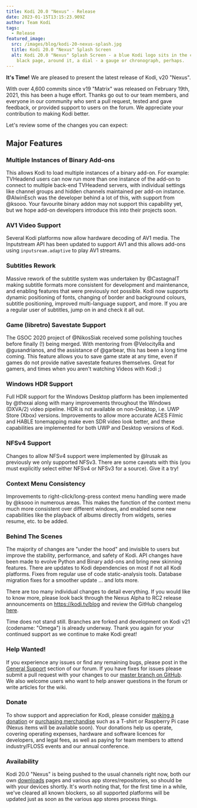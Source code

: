 ```yaml
---
title: Kodi 20.0 "Nexus" - Release
date: 2023-01-15T13:15:23.909Z
author: Team Kodi
tags:
  - Release
featured_image:
  src: /images/blog/kodi-20-nexus-splash.jpg
  title: Kodi 20.0 "Nexus" Splash Screen
  alt: Kodi 20.0 "Nexus" Splash Screen - a blue Kodi logo sits in the centre of a
    black page, around it, a dial - a gauge or chronograph, perhaps.
---
```

**It's Time!** We are pleased to present the latest release of Kodi, v20 "Nexus".

With over 4,600 commits since v19 "Matrix" was released on February 19th, 2021, this has been a huge effort. Thanks go out to our team members, and everyone in our community who sent a pull request, tested and gave feedback, or provided support to users on the forum. We appreciate your contribution to making Kodi better.

Let's review some of the changes you can expect:

## **Major Features**

### Multiple Instances of Binary Add-ons
This allows Kodi to load multiple instances of a binary add-on. For example: TVHeadend users can now run more than one instance of the add-on to connect to multiple back-end TVHeadend servers, with individual settings like channel groups and hidden channels maintained per add-on instance. @AlwinEsch was the developer behind a lot of this, with support from @ksooo. Your favourite binary addon may not support this capability yet, but we hope add-on developers introduce this into their projects soon.

### AV1 Video Support
Several Kodi platforms now allow hardware decoding of AV1 media. The Inputstream API has been updated to support AV1 and this allows add-ons using `inputsream.adaptive` to play AV1 streams.

### Subtitles Rework
Massive rework of the subtitle system was undertaken by @CastagnaIT making subtitle formats more consistent for development and maintenance, and enabling features that were previously not possible. Kodi now supports dynamic positioning of fonts, changing of border and background colours, subtitle positioning, improved multi-language support, and more. If you are a regular user of subtitles, jump on in and check it all out.

### Game (libretro) Savestate Support
The GSOC 2020 project of @NikosSiak received some polishing touches before finally (!) being merged. With mentoring from @VelocityRa and @gusandrianos, and the assistance of @garbear, this has been a long time coming. This feature allows you to save game state at any time, even if games do not provide native savestate features themselves. Great for gamers, and times when you aren't watching Videos with Kodi ;)

### Windows HDR Support
Full HDR support for the Windows Desktop platform has been implemented by @thexai along with many improvements throughout the Windows (DXVA/2) video pipeline. HDR is not available on non-Desktop, i.e. UWP Store (Xbox) versions. Improvements to allow more accurate ACES Filmic and HABLE tonemapping make even SDR video look better, and these capabilities are implemented for both UWP and Desktop versions of Kodi.

### NFSv4 Support
Changes to allow NFSv4 support were implemented by @lrusak as previously we only supported NFSv3. There are some caveats with this (you must explicitly select either NFSv4 or NFSv3 for a source). Give it a try!

### Context Menu Consistency
Improvements to right-click/long-press context menu handling were made by @ksooo in numerous areas. This makes the function of the context menu much more consistent over different windows, and enabled some new capabilities like the playback of albums directly from widgets, series resume, etc. to be added.

### Behind The Scenes
The majority of changes are "under the hood" and invisible to users but improve the stability, performance, and safety of Kodi. API changes have been made to evolve Python and Binary add-ons and bring new skinning features. There are updates to Kodi dependencies on most if not all Kodi platforms. Fixes from regular use of code static-analysis tools. Database migration fixes for a smoother update ... and lots more.

There are too many individual changes to detail everything. If you would like to know more, please look back through the Nexus Alpha to RC2 release announcements on https://kodi.tv/blog and review the GitHub changelog [here](https://github.com/xbmc/xbmc/compare/19.0-Matrix...20.0-Nexus).

Time does not stand still. Branches are forked and development on Kodi v21 (codename: "Omega") is already underway. Thank you again for your continued support as we continue to make Kodi great!

### Help Wanted!
If you experience any issues or find any remaining bugs, please post in the [General Support](https://forum.kodi.tv/forumdisplay.php?fid=111) section of our forum. If you have fixes for issues please submit a pull request with your changes to our [master branch on GitHub](https://github.com/xbmc/xbmc). We also welcome users who want to help answer questions in the forum or write articles for the wiki.

### Donate
To show support and appreciation for Kodi, please consider [making a donation](https://kodi.tv/contribute/donate) or [purchasing merchandise](https://kodi.tv/store) such as a T-shirt or Raspberry Pi case (Nexus items will be available soon). Your donations help us operate, covering operating expenses, hardware and software licences for developers, and legal fees, as well as paying for team members to attend industry/FLOSS events and our annual conference.

### Availability
Kodi 20.0 "Nexus" is being pushed to the usual channels right now, both our own [downloads](https://kodi.tv/download) pages and various app stores/repositories, so should be with your devices shortly. It's worth noting that, for the first time in a while, we've cleared all known blockers, so all supported platforms will be updated just as soon as the various app stores process things.
